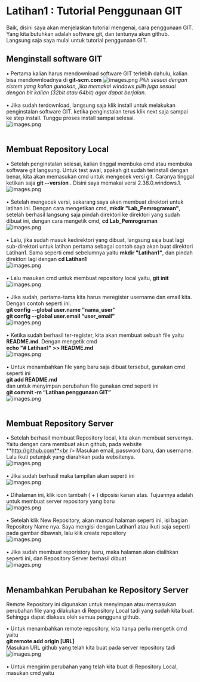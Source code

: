 # Latihan1 : Tutorial Penggunaan GIT
Baik, disini saya akan menjelaskan tutorial mengenai, cara penggunaan GIT. Yang kita butuhkan adalah software git, dan tentunya akun github. Langsung saja saya mulai untuk tutorial penggunaan GIT.

## Menginstall software GIT
• Pertama kalian harus mendownload software GIT terlebih dahulu, kalian bisa mendownloadnya di **git-scm.com**
![images.png](https://user-images.githubusercontent.com/115677376/196108566-074d323f-72f3-4759-ae6a-c3df9ba9e101.png)
*Pilih sesuai dengan sistem yang kalian gunakan, jika memakai windows pilih juga sesuai dengan bit kalian (32bit atau 64bit) agar dapat berjalan.*<br /><br />
• Jika sudah terdownload, langsung saja klik install untuk melakukan penginstalan software GIT. ketika penginstalan terus klik next saja sampai ke step install. Tunggu proses install sampai selesai.<br />
![images.png](https://user-images.githubusercontent.com/115677376/196108583-0ec83f0e-058a-41ae-9fe0-767074cae182.png)<br /><br />

## Membuat Repository Local
• Setelah penginstalan selesai, kalian tinggal membuka cmd atau membuka software git langsung. Untuk test awal, apakah git sudah terinstall dengan benar, kita akan memasukan cmd untuk mengecek versi git. Caranya tinggal ketikan saja **git --version** . Disini saya memakai versi 2.38.0.windows.1.<br />
![images.png](https://user-images.githubusercontent.com/115677376/196109813-b6560a1b-4527-452d-9b79-2fb990e373c6.png)<br /><br />
• Setelah mengecek versi, sekarang saya akan membuat direktori untuk latihan ini. Dengan cara mengetikan cmd, **mkdir "Lab_Pemrograman"**, setelah berhasil langsung saja pindah direktori ke direktori yang sudah dibuat ini, dengan cara mengetik cmd, **cd Lab_Pemrograman** <br />
![images.png](https://user-images.githubusercontent.com/115677376/196112707-6f11e4d4-492d-44cc-a249-39bad0ac42be.png)<br /><br />
• Lalu, jika sudah masuk kedirektori yang dibuat, langsung saja buat lagi sub-direktori untuk latihan pertama sebagai contoh saya akan buat direktori Latihan1. Sama seperti cmd sebelumnya yaitu **mkdir "Latihan1"**, dan pindah direktori lagi dengan **cd Latihan1**<br />
![images.png](https://user-images.githubusercontent.com/115677376/196113812-f0ac8fb6-c4ed-4cfe-b476-11a83bc5cf67.png)<br /><br />
• Lalu masukan cmd untuk membuat repository local yaitu, **git init**<br />
![images.png](https://user-images.githubusercontent.com/115677376/196116397-f8fa4b77-2ca5-429d-a1f5-c6f48762b3ab.png)<br /><br />
• Jika sudah, pertama-tama kita harus meregister username dan email kita. Dengan contoh seperti ini.<br />
**git config --global user.name “nama_user”**<br />**git config --global user.email “user_email”**<br />
![images.png](https://user-images.githubusercontent.com/115677376/196117123-41bc4cc6-1942-4590-83f2-48d6dba8b608.png)<br /><br />
• Ketika sudah berhasil ter-register, kita akan membuat sebuah file yaitu **README.md**. Dengan mengetik cmd<br />
**echo "# Latihan1" >> README.md**<br />
![images.png](https://user-images.githubusercontent.com/115677376/196118496-e3dc4d0f-2e21-4c78-a0e5-3edf36e32d04.png)<br /><br />
• Untuk menambahkan file yang baru saja dibuat tersebut, gunakan cmd seperti ini<br />
**git add README.md**<br />
dan untuk menyimpan perubahan file gunakan cmd seperti ini<br />
**git commit -m “Latihan penggunaan GIT”**<br />
![images.png](https://user-images.githubusercontent.com/115677376/196119783-7e42ad3f-e7ef-456d-a98e-3a175e1689b6.png)<br /><br />

## Membuat Repository Server
• Setelah berhasil membuat Repository local, kita akan membuat servernya. Yaitu dengan cara membuat akun github, pada website **http://github.com**<br />
Masukan email, password baru, dan username. Lalu ikuti petunjuk yang diarahkan pada websitenya.<br />
![images.png](https://user-images.githubusercontent.com/115677376/196124948-985b02c0-3723-44bc-8a59-6c5ce0cbe7fa.png)<br /><br />
• Jika sudah berhasil maka tampilan akan seperti ini<br />
![images.png](https://user-images.githubusercontent.com/115677376/196126555-3338753c-b5e7-4bba-990f-af6830b45cfa.png)<br /><br />
• Dihalaman ini, klik icon tambah ( + ) diposisi kanan atas. Tujuannya adalah untuk membuat server repository yang baru<br />
![images.png](https://user-images.githubusercontent.com/115677376/196127730-e37c2f9c-ef85-4cb0-87a0-f9430196fb41.png)<br /><br />
• Setelah klik New Repository, akan muncul halaman seperti ini, isi bagian Repository Name nya. Saya mengisi dengan Latihan1 atau ikuti saja seperti pada gambar dibawah, lalu klik create repository<br />
![images.png](https://user-images.githubusercontent.com/115677376/196129011-af6728ee-032d-4bd0-90dc-de07cd856795.png)<br /><br />
• Jika sudah membuat reporistory baru, maka halaman akan dialihkan seperti ini, dan Repository Server berhasil dibuat<br />
![images.png](https://user-images.githubusercontent.com/115677376/196130082-df3e7913-a789-4ed2-a0b7-8f3fa56e1d38.png)<br /><br />

## Menambahkan Perubahan ke Repository Server
Remote Repository ini digunakan untuk menyimpan atau memasukan perubahan file yang dilakukan di Repository Local tadi yang sudah kita buat. Sehingga dapat diakses oleh semua pengguna github.<br />

• Untuk menambahkan remote repository, kita hanya perlu mengetik cmd yaitu<br />
**git remote add origin [URL]**<br />
Masukan URL github yang telah kita buat pada server repository tadi
![images.png](https://user-images.githubusercontent.com/115677376/196132324-12bd4da9-d07d-431e-803e-d1a00110449e.png)<br /><br />
• Untuk mengirim perubahan yang telah kita buat di Repository Local, masukan cmd yaitu
